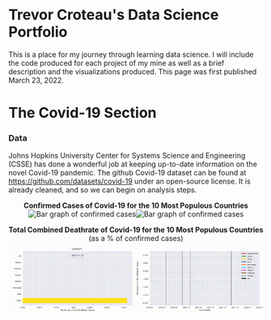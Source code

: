 # Trevor Croteau's Data Science Portfolio
This is a place for my journey through learning data science. I will include the code produced for each project of my mine as well as a brief description and the visualizations produced. This page was first published March 23, 2022.
# The Covid-19 Section
### Data
Johns Hopkins University Center for Systems Science and Engineering (CSSE) has done a wonderful job at keeping up-to-date information on the novel Covid-19 pandemic. The github Covid-19 dataset can be found at https://github.com/datasets/covid-19 under an open-source license. It is already cleaned, and so we can begin on analysis steps.
<br>
<p align="center">
    <b>Confirmed Cases of Covid-19 for the 10 Most Populous Countries</b> <br>
    <img src="https://github.com/Edgy-Toast/My-Data-Science-Portfolio/blob/main/bar_confirmed_cropped.gif" alt="Bar graph of confirmed cases" width="49.5%" style="display: inline; border-width: 0px;" /><img src="https://github.com/Edgy-Toast/My-Data-Science-Portfolio/blob/main/lineplot_confirmed_cropped.gif" alt="Bar graph of confirmed cases" width="50.5%" style="display: inline; border-width: 0px;" />
</p>
<p align="center">
    <b>Total Combined Deathrate of Covid-19 for the 10 Most Populous Countries</b> <br> (as a % of confirmed cases) <br>
    <img src="https://github.com/Edgy-Toast/My-Data-Science-Portfolio/blob/main/bar_deathrate_cropped.gif" alt="Bar graph of confirmed cases" width="50%" style="display: inline; border-width: 0px;" /><img src="https://github.com/Edgy-Toast/My-Data-Science-Portfolio/blob/main/lineplot_deathrate_cropped.gif" alt="Bar graph of confirmed cases" width="50%" style="display: inline; border-width: 0px;" />
</p>
